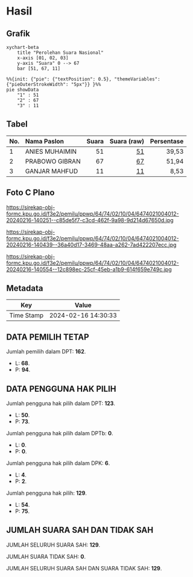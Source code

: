 # Hasil

## Grafik

```mermaid
xychart-beta
    title "Perolehan Suara Nasional"
    x-axis [01, 02, 03]
    y-axis "Suara" 0 --> 67
    bar [51, 67, 11]
```

```mermaid
%%{init: {"pie": {"textPosition": 0.5}, "themeVariables": {"pieOuterStrokeWidth": "5px"}} }%%
pie showData
    "1" : 51
    "2" : 67
    "3" : 11
```

## Tabel

| No. | Nama Paslon    | Suara | Suara (raw) | Persentase |
|:--- |:-------------- | -----:| -----------:| ----------:|
| 1   | ANIES MUHAIMIN | 51    | [51][p-1]   | 39,53      |
| 2   | PRABOWO GIBRAN | 67    | [67][p-2]   | 51,94      |
| 3   | GANJAR MAHFUD  | 11    | [11][p-3]   | 8,53       |


[p-1]: https://github.com/gigit-pemilu/pemilu-2024/blob/main/pilpres/hitung-suara/sub/64-kalimantan-timur/sub/74-kota-bontang/sub/02-bontang-selatan/sub/1004-satimpo/sub/012-tps/sub/paslon-1.txt
[p-2]: https://github.com/gigit-pemilu/pemilu-2024/blob/main/pilpres/hitung-suara/sub/64-kalimantan-timur/sub/74-kota-bontang/sub/02-bontang-selatan/sub/1004-satimpo/sub/012-tps/sub/paslon-2.txt
[p-3]: https://github.com/gigit-pemilu/pemilu-2024/blob/main/pilpres/hitung-suara/sub/64-kalimantan-timur/sub/74-kota-bontang/sub/02-bontang-selatan/sub/1004-satimpo/sub/012-tps/sub/paslon-3.txt

## Foto C Plano

https://sirekap-obj-formc.kpu.go.id/f3e2/pemilu/ppwp/64/74/02/10/04/6474021004012-20240216-140251--c85de5f7-c3cd-462f-9a98-9d214d67650d.jpg

https://sirekap-obj-formc.kpu.go.id/f3e2/pemilu/ppwp/64/74/02/10/04/6474021004012-20240216-140439--36a40d17-3469-48aa-a262-7ad422207ecc.jpg

https://sirekap-obj-formc.kpu.go.id/f3e2/pemilu/ppwp/64/74/02/10/04/6474021004012-20240216-140554--12c898ec-25cf-45eb-a1b9-614f659e749c.jpg


## Metadata

| Key        | Value               |
| ---------- | ------------------- |
| Time Stamp | 2024-02-16 14:30:33 |


## DATA PEMILIH TETAP

Jumlah pemilih dalam DPT: **162**.
 * L: **68**.
 * P: **94**.

## DATA PENGGUNA HAK PILIH

Jumlah pengguna hak pilih dalam DPT: **123**.
 * L: **50**.
 * P: **73**.

Jumlah pengguna hak pilih dalam DPTb: **0**.
 * L: **0**.
 * P: **0**.

Jumlah pengguna hak pilih dalam DPK: **6**.
 * L: **4**.
 * P: **2**.

Jumlah pengguna hak pilih: **129**.
 * L: **54**.
 * P: **75**.

## JUMLAH SUARA SAH DAN TIDAK SAH

JUMLAH SELURUH SUARA SAH: **129**.

JUMLAH SUARA TIDAK SAH: **0**.

JUMLAH SELURUH SUARA SAH DAN SUARA TIDAK SAH: **129**.


